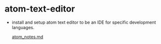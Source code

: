 # atom-text-editor

* install and setup atom text editor to be an IDE for specific development languages.

    [atom_notes.md](atom_notes.md)
